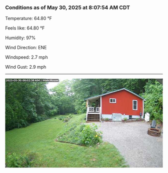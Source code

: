 ### Conditions as of May 30, 2025 at 8:07:54 AM CDT 

Temperature: 64.80 &deg;F

Feels like: 64.80 &deg;F

Humidity: 97%

Wind Direction: ENE

Windspeed: 2.7 mph

Wind Gust: 2.9 mph

---

<img src="./images/latest.jpeg"/>

